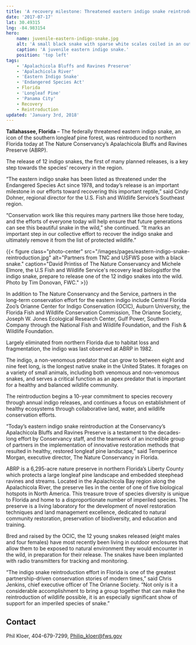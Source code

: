 ```yaml
---
title: 'A recovery milestone: Threatened eastern indigo snake reintroduced to Florida Panhandle'
date: '2017-07-17'
lat: 30.49315
lng: -84.983154
hero:
    name: juvenile-eastern-indigo-snake.jpg
    alt: 'A small black snake with sparse white scales coiled in an outstretched hand.'
    caption: 'A juvenile eastern indigo snake.'
    position: 'top left'
tags:
    - 'Apalachicola Bluffs and Ravines Preserve'
    - 'Apalachicola River'
    - 'Eastern Indigo Snake'
    - 'Endangered Species Act'
    - Florida
    - 'Longleaf Pine'
    - 'Panama City'
    - Recovery
    - Reintroduction
updated: 'January 3rd, 2018'
---
```


**Tallahassee, Florida** – The federally threatened eastern indigo snake, an icon of the southern longleaf pine forest, was reintroduced to northern Florida today at The Nature Conservancy’s Apalachicola Bluffs and Ravines Preserve (ABRP).

The release of 12 indigo snakes, the first of many planned releases, is a key step towards the species’ recovery in the region.

“The eastern indigo snake has been listed as threatened under the Endangered Species Act since 1978, and today’s release is an important milestone in our efforts toward recovering this important reptile,” said Cindy Dohner, regional director for the U.S. Fish and Wildlife Service’s Southeast region.

“Conservation work like this requires many partners like those here today, and the efforts of everyone today will help ensure that future generations can see this beautiful snake in the wild,” she continued. “It marks an important step in our collective effort to recover the indigo snake and ultimately remove it from the list of protected wildlife.”

{{< figure class="photo-center" src="/images/pages/eastern-indigo-snake-reintroduction.jpg" alt="Partners from TNC and USFWS pose with a black snake." caption="David Printiss of The Nature Conservancy and Michele Elmore, the U.S Fish and Wildlife Service's recovery lead biologistfor the indigo snake, prepare to release one of the 12 indigo snakes into the wild. Photo by Tim Donovan, FWC." >}}

In addition to The Nature Conservancy and the Service, partners in the long-term conservation effort for the eastern indigo include Central Florida Zoo’s Orianne Center for Indigo Conservation (OCIC), Auburn University, the Florida Fish and Wildlife Conservation Commission, The Orianne Society, Joseph W. Jones Ecological Research Center, Gulf Power, Southern Company through the National Fish and Wildlife Foundation, and the Fish & Wildlife Foundation.

Largely eliminated from northern Florida due to habitat loss and fragmentation, the indigo was last observed at ABRP in 1982.

The indigo, a non-venomous predator that can grow to between eight and nine feet long, is the longest native snake in the United States. It forages on a variety of small animals, including both venomous and non-venomous snakes, and serves a critical function as an apex predator that is important for a healthy and balanced wildlife community.

The reintroduction begins a 10-year commitment to species recovery through annual indigo releases, and continues a focus on establishment of healthy ecosystems through collaborative land, water, and wildlife conservation efforts.

“Today’s eastern indigo snake reintroduction at the Conservancy’s Apalachicola Bluffs and Ravines Preserve is a testament to the decades-long effort by Conservancy staff, and the teamwork of an incredible group of partners in the implementation of innovative restoration methods that resulted in healthy, restored longleaf pine landscape,” said Temperince Morgan, executive director, The Nature Conservancy in Florida.

ABRP is a 6,295-acre nature preserve in northern Florida’s Liberty County which protects a large longleaf pine landscape and embedded steephead ravines and streams. Located in the Apalachicola Bay region along the Apalachicola River, the preserve lies in the center of one of five biological hotspots in North America.  This treasure trove of species diversity is unique to Florida and home to a disproportionate number of imperiled species. The preserve is a living laboratory for the development of novel restoration techniques and land management excellence, dedicated to natural community restoration, preservation of biodiversity, and education and training.

Bred and raised by the OCIC, the 12 young snakes released (eight males and four females) have most recently been living in outdoor enclosures that allow them to be exposed to natural environment they would encounter in the wild, in preparation for their release. The snakes have been implanted with radio transmitters for tracking and monitoring.

“The indigo snake reintroduction effort in Florida is one of the greatest partnership-driven conservation stories of modern times,” said Chris Jenkins, chief executive officer of The Orianne Society. “Not only is it a considerable accomplishment to bring a group together that can make the reintroduction of wildlife possible, it is an especially significant show of support for an imperiled species of snake.”

## Contact

Phil Kloer, 404-679-7299, [Philip_kloer@fws.gov](mailto:Philip_kloer@fws.gov)  
